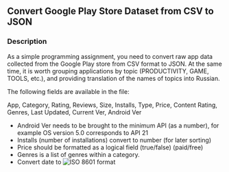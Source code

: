 ## Convert Google Play Store Dataset from CSV to JSON

### Description

As a simple programming assignment, you need to convert raw app data collected from the Google Play store from CSV format to JSON. At the same time, it is worth grouping applications by topic (PRODUCTIVITY, GAME, TOOLS, etc.), and providing translation of the names of topics into Russian.

The following fields are available in the file:

App, Category, Rating, Reviews, Size, Installs, Type, Price, Content Rating, Genres, Last Updated, Current Ver, Android Ver

- Android Ver needs to be brought to the minimum API (as a number), for example OS version 5.0 corresponds to API 21
- Installs (number of installations) convert to number (for later sorting)
- Price should be formatted as a logical field (true/false) (paid/free)
- Genres is a list of genres within a category.
- Convert date to ![ISO 8601 format](https://docs.jsonata.org/date-time)

